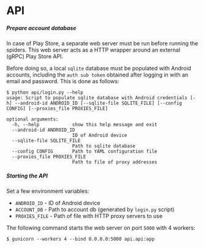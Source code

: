 # API

##### Prepare account database
In case of Play Store, a separate web server must be run before running the spiders.
This web server acts as a HTTP wrapper around an external (gRPC) Play Store API.

Before doing so, a local `sqlite` database must be populated with Android accounts, including the `auth sub token` obtained after logging in with an email and password. 
This is done as follows:
```
$ python api/login.py --help
usage: Script to populate sqlite database with Android credentials [-h] --android-id ANDROID_ID [--sqlite-file SQLITE_FILE] [--config CONFIG] [--proxies_file PROXIES_FILE]

optional arguments:
  -h, --help            show this help message and exit
  --android-id ANDROID_ID
                        ID of Android device
  --sqlite-file SQLITE_FILE
                        Path to sqlite database
  --config CONFIG       Path to YAML configuration file
  --proxies_file PROXIES_FILE
                        Path to file of proxy addresses
```

##### Starting the API

Set a few environment variables:
- `ANDROID_ID` - ID of Android device
- `ACCOUNT_DB` - Path to account db (generated by `login.py` script)
- `PROXIES_FILE` - Path of file with HTTP proxy servers to use

The following command starts the web server on port `5000` with 4 workers:
```
$ gunicorn --workers 4 --bind 0.0.0.0:5000 api.api:app
```
